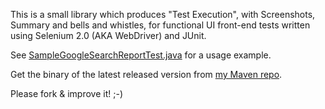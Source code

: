 This is a small library which produces "Test Execution", with Screenshots, Summary and bells and whistles,
for functional UI front-end tests written using Selenium 2.0 (AKA  WebDriver) and JUnit.

See [SampleGoogleSearchReportTest.java](https://github.com/vorburger/webdriver-reporting/blob/master/webdriver-reporting/src/test/java/ch/vorburger/webdriver/reporting/tests/SampleGoogleSearchReportTest.java)
for a usage example.

Get the binary of the latest released version from [my Maven repo](https://github.com/vorburger/m2p2-repository).

Please fork & improve it! ;-)